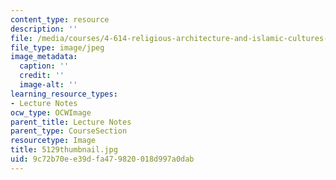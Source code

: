 ```yaml
---
content_type: resource
description: ''
file: /media/courses/4-614-religious-architecture-and-islamic-cultures-fall-2002/9c72b70ee39dfa479820018d997a0dab_5129thumbnail.jpg
file_type: image/jpeg
image_metadata:
  caption: ''
  credit: ''
  image-alt: ''
learning_resource_types:
- Lecture Notes
ocw_type: OCWImage
parent_title: Lecture Notes
parent_type: CourseSection
resourcetype: Image
title: 5129thumbnail.jpg
uid: 9c72b70e-e39d-fa47-9820-018d997a0dab
---
```


